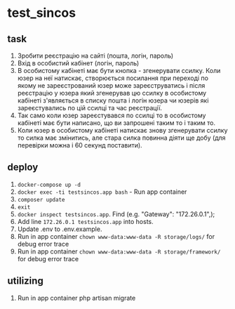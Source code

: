 # test_sincos
## task
1) Зробити реєстрацію на сайті (пошта, логін, пароль)
2) Вхід в особистий кабінет (логін, пароль)
3) В особистому кабінеті має бути кнопка - згенерувати ссилку. Коли юзер на неї натискає, створюється посилання при 
переході по якому не зареєстрований юзер може зареєструватись і після реєстрацію у юзера який згенерував цю ссилку в 
особистому кабінеті з'являється в списку пошта і логін юзера чи юзерів які зареєстувались по цій ссилці та час 
реєстрації.
4) Так само коли юзер зареєстувався по ссилці то в особистому кабінеті має бути написано,
що ви запрошені таким то і таким то.
5) Коли юзер в особистому кабінеті натискає знову згенерувати ссилку то силка має змінитись, але стара силка повинна 
діяти ще добу (для перевірки можна і 60 секунд поставити). 

## deploy
1) `docker-compose up -d`
2) `docker exec -ti testsincos.app bash` - Run app container
3) `composer update`
4) `exit`
5) `docker inspect testsincos.app`. Find (e.g. "Gateway": "172.26.0.1",);
6) Add line `172.26.0.1 testsincos.app` into hosts.
7) Update .env to .env.example.
8) Run in app container `chown www-data:www-data -R storage/logs/` for debug error trace
9) Run in app container `chown www-data:www-data -R storage/framework/` for debug error trace

## utilizing
1) Run in app container php artisan migrate